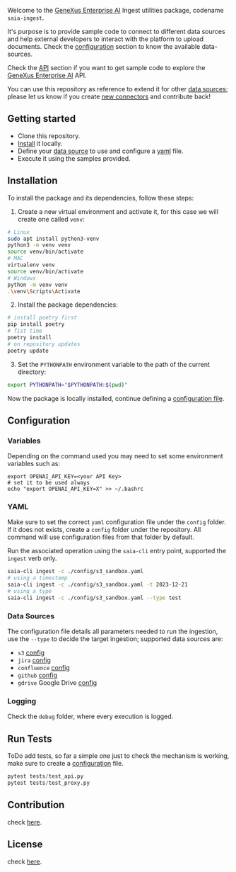 Welcome to the [GeneXus Enterprise AI](./EnterpriseAISuite.md) Ingest utilities package, codename `saia-ingest`.

It's purpose is to provide sample code to connect to different data sources and help external developers to interact with the platform to upload documents. Check the [configuration](#configuration) section to know the available data-sources.

Check the [API](API.md) section if you want to get sample code to explore the [GeneXus Enterprise AI](./EnterpriseAISuite.md) API.

You can use this repository as reference to extend it for other [data sources](#data-sources); please let us know if you create [new connectors](./CONTRIBUTION.md) and contribute back!

## Getting started

 * Clone this repository.
 * [Install](#installation) it locally.
 * Define your [data source](#data-sources) to use and configure a [yaml](#yaml) file.
 * Execute it using the samples provided.

## Installation

To install the package and its dependencies, follow these steps:

1. Create a new virtual environment and activate it, for this case we will create one called `venv`:

```bash
# Linux
sudo apt install python3-venv
python3 -m venv venv
source venv/bin/activate
# MAC
virtualenv venv
source venv/bin/activate
# Windows
python -m venv venv
.\venv\Scripts\Activate
```

2. Install the package dependencies:

```bash
# install poetry first
pip install poetry
# fist time
poetry install
# on repository updates
poetry update
```

3. Set the `PYTHONPATH` environment variable to the path of the current directory:

```bash
export PYTHONPATH="$PYTHONPATH:$(pwd)"
```

Now the package is locally installed, continue defining a [configuration file](#yaml).

## Configuration

### Variables

Depending on the command used you may need to set some environment variables such as:

```
export OPENAI_API_KEY=<your API Key>
# set it to be used always
echo "export OPENAI_API_KEY=X" >> ~/.bashrc
```

### YAML

Make sure to set the correct `yaml` configuration file under the `config` folder. If it does not exists, create a `config` folder under the repository. All command will use configuration files from that folder by default. 

Run the associated operation using the `saia-cli` entry point, supported the `ingest` verb only.

```bash
saia-cli ingest -c ./config/s3_sandbox.yaml
# using a timestamp
saia-cli ingest -c ./config/s3_sandbox.yaml -t 2023-12-21
# using a type
saia-cli ingest -c ./config/s3_sandbox.yaml --type test
```

### Data Sources

The configuration file details all parameters needed to run the ingestion, use the `--type` to decide the target ingestion; supported data sources are:

 * `s3` [config](./amazon_s3/s3_config.md)
 * `jira` [config](./atlassian_jira/jira_config.md)
 * `confluence` [config](./atlassian_confluence/confluence_config.md)
 * `github` [config](./docs/github_config.md)
 * `gdrive` Google Drive [config](./gdrive/gdrive_config.md)

### Logging

Check the `debug` folder, where every execution is logged.

## Run Tests

ToDo add tests, so far a simple one just to check the mechanism is working, make sure to create a [configuration](#yaml) file.

```python
pytest tests/test_api.py
pytest tests/test_proxy.py
```

## Contribution

check [here](CONTRIBUTION.md).

## License

check [here](LICENSE).
